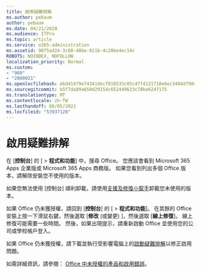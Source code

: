 ```yaml
---
title: 啟用疑難排解
ms.author: pebaum
author: pebaum
ms.date: 04/21/2020
ms.audience: ITPro
ms.topic: article
ms.service: o365-administration
ms.assetid: 9075ad24-3c60-48be-811b-4c28be4ec14c
ROBOTS: NOINDEX, NOFOLLOW
localization_priority: Normal
ms.custom:
- "909"
- "2000021"
ms.openlocfilehash: ebd41479e74341decf818533c05c47f4121718e6ec3404df90ab28c5ca59f65d
ms.sourcegitcommit: b5f7da89a650d2915dc652449623c78be6247175
ms.translationtype: MT
ms.contentlocale: zh-TW
ms.lasthandoff: 08/05/2021
ms.locfileid: "53937128"
---
```

# <a name="activation-troubleshooting"></a>啟用疑難排解

在 [**控制台**] 的 [ \> **程式和功能**] 中，搜尋 Office。 您應該會看到 Microsoft 365 Apps 企業版或 Microsoft 365 Apps 商務版。 如果您看到列出多個 Office 版本，請解除安裝您不使用的版本。
  
如果您無法使用 [控制台] 順利卸載，請使用[支援及修復小幫手](https://aka.ms/SARA-OfficeUninstall-Alchemy)卸載您未使用的版本。
  
如果 Office 仍未獲授權，請回到 [**控制台**] 的 [ \> **程式和功能**]。 在其餘的 Office 安裝上按一下滑鼠右鍵，然後選取 [**修改** (或變更) ]，然後選取 [**線上修復**]。 線上修復可能需要一些時間。 然後，如果出現提示，請重新啟動 Office 並使用您的公司或學校帳戶登入。
  
如果 Office 仍未獲授權，請下載並執行受影響電腦上的[啟動疑難排解](https://aka.ms/SARA-OfficeActivation-Alchemy)以修正啟用問題。
  
如需詳細資訊，請參閱： [Office 中未授權的產品和啟用錯誤](https://support.office.com/article/0d23d3c0-c19c-4b2f-9845-5344fedc4380)。
